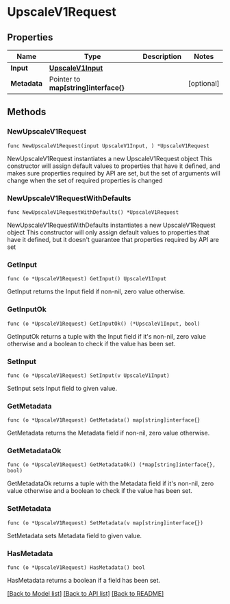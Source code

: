 # UpscaleV1Request

## Properties

Name | Type | Description | Notes
------------ | ------------- | ------------- | -------------
**Input** | [**UpscaleV1Input**](UpscaleV1Input.md) |  | 
**Metadata** | Pointer to **map[string]interface{}** |  | [optional] 

## Methods

### NewUpscaleV1Request

`func NewUpscaleV1Request(input UpscaleV1Input, ) *UpscaleV1Request`

NewUpscaleV1Request instantiates a new UpscaleV1Request object
This constructor will assign default values to properties that have it defined,
and makes sure properties required by API are set, but the set of arguments
will change when the set of required properties is changed

### NewUpscaleV1RequestWithDefaults

`func NewUpscaleV1RequestWithDefaults() *UpscaleV1Request`

NewUpscaleV1RequestWithDefaults instantiates a new UpscaleV1Request object
This constructor will only assign default values to properties that have it defined,
but it doesn't guarantee that properties required by API are set

### GetInput

`func (o *UpscaleV1Request) GetInput() UpscaleV1Input`

GetInput returns the Input field if non-nil, zero value otherwise.

### GetInputOk

`func (o *UpscaleV1Request) GetInputOk() (*UpscaleV1Input, bool)`

GetInputOk returns a tuple with the Input field if it's non-nil, zero value otherwise
and a boolean to check if the value has been set.

### SetInput

`func (o *UpscaleV1Request) SetInput(v UpscaleV1Input)`

SetInput sets Input field to given value.


### GetMetadata

`func (o *UpscaleV1Request) GetMetadata() map[string]interface{}`

GetMetadata returns the Metadata field if non-nil, zero value otherwise.

### GetMetadataOk

`func (o *UpscaleV1Request) GetMetadataOk() (*map[string]interface{}, bool)`

GetMetadataOk returns a tuple with the Metadata field if it's non-nil, zero value otherwise
and a boolean to check if the value has been set.

### SetMetadata

`func (o *UpscaleV1Request) SetMetadata(v map[string]interface{})`

SetMetadata sets Metadata field to given value.

### HasMetadata

`func (o *UpscaleV1Request) HasMetadata() bool`

HasMetadata returns a boolean if a field has been set.


[[Back to Model list]](../README.md#documentation-for-models) [[Back to API list]](../README.md#documentation-for-api-endpoints) [[Back to README]](../README.md)


